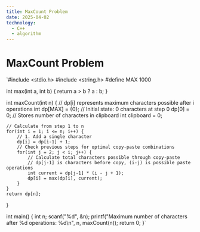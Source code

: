 ```yaml
---
title: MaxCount Problem
date: 2025-04-02
technology:
  - C++
  - algorithm
---
```


# MaxCount Problem

`#include <stdio.h>
#include <string.h>
#define MAX 1000

int max(int a, int b) {
    return a > b ? a : b;
}

int maxCount(int n) {
    // dp[i] represents maximum characters possible after i operations
    int dp[MAX] = {0};
    // Initial state: 0 characters at step 0
    dp[0] = 0;
    // Stores number of characters in clipboard
    int clipboard = 0;
    
    // Calculate from step 1 to n
    for(int i = 1; i <= n; i++) {
        // 1. Add a single character
        dp[i] = dp[i-1] + 1;
        // Check previous steps for optimal copy-paste combinations
        for(int j = 2; j < i; j++) {
            // Calculate total characters possible through copy-paste
            // dp[j-1] is characters before copy, (i-j) is possible paste operations
            int current = dp[j-1] * (i - j + 1);
            dp[i] = max(dp[i], current);
        }
    }
    return dp[n];
}

int main() {
    int n;
    scanf("%d", &n);
    printf("Maximum number of characters after %d operations: %d\n", n, maxCount(n));
    return 0;
}`
